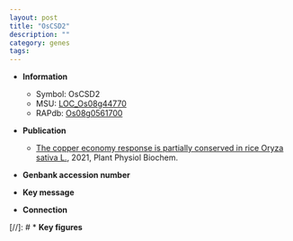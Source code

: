 ```yaml
---
layout: post
title: "OsCSD2"
description: ""
category: genes
tags: 
---
```


* **Information**  
    + Symbol: OsCSD2  
    + MSU: [LOC_Os08g44770](http://rice.plantbiology.msu.edu/cgi-bin/ORF_infopage.cgi?orf=LOC_Os08g44770)  
    + RAPdb: [Os08g0561700](http://rapdb.dna.affrc.go.jp/viewer/gbrowse_details/irgsp1?name=Os08g0561700)  

* **Publication**  
    + [The copper economy response is partially conserved in rice Oryza sativa L.](http://www.ncbi.nlm.nih.gov/pubmed?term=The+copper+economy+response+is+partially+conserved+in+rice+Oryza+sativa+L.%5BTitle%5D), 2021, Plant Physiol Biochem.

* **Genbank accession number**  

* **Key message**  

* **Connection**  

[//]: # * **Key figures**  


